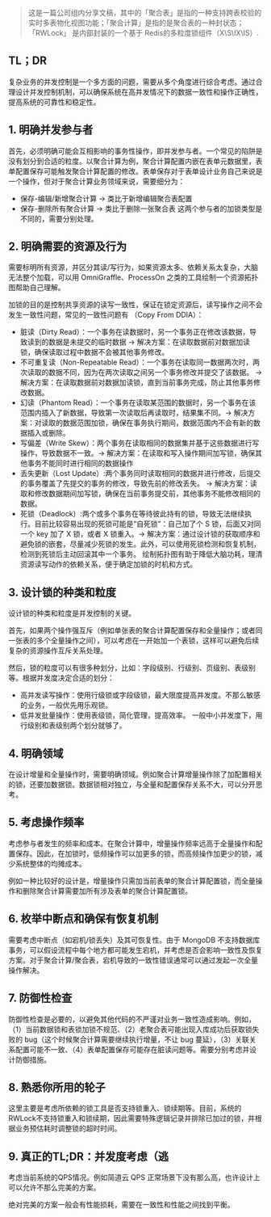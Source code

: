 > 这是一篇公司组内分享文稿，其中的「聚合表」是指的一种支持跨表校验的实时多表物化视图功能；「聚合计算」是指的是聚合表的一种封状态；「RWLock」 是内部封装的一个基于 Redis的多粒度锁组件（X\S\IX\IS）.

## TL；DR
复杂业务的并发控制是一个多方面的问题，需要从多个角度进行综合考虑。通过合理设计并发控制机制，可以确保系统在高并发情况下的数据一致性和操作正确性，提高系统的可靠性和稳定性。

## 1. 明确并发参与者
首先，必须明确可能会互相影响的事务性操作，即并发参与者。一个常见的陷阱是没有划分到合适的粒度。以聚合计算为例，聚合计算配置内嵌在表单元数据里，表单配置保存可能触发聚合计算配置的修改。表单保存对于表单设计业务自己来说是一个操作，但对于聚合计算业务领域来说，需要细分为：
- 保存-编辑/新增聚合计算 → 类比于新增编辑聚合表配置
- 保存-删除所有聚合计算 → 类比于删除一张聚合表
这两个参与者的加锁类型是不同的，需要分别处理。

## 2. 明确需要的资源及行为
需要标明所有资源，并区分其读/写行为，如果资源太多、依赖关系太复杂，大脑无法整个加载，可以用 OmniGraffle、ProcessOn 之类的工具绘制一个资源拓扑图帮助自己理解。

加锁的目的是控制共享资源的读写一致性，保证在锁定资源后，读写操作之间不会发生一致性问题，常见的一致性问题有 （Copy From DDIA）：

- 脏读（Dirty Read）：一个事务在读数据时，另一个事务正在修改该数据，导致读到的数据是未提交的临时数据 → 解决方案：在读取数据前对数据加读锁，确保读取过程中数据不会被其他事务修改。
- 不可重复读（Non-Repeatable Read）：一个事务在读取同一数据两次时，两次读取的数据不同，因为在两次读取之间另一个事务修改并提交了该数据。 →  解决方案：在读取数据前对数据加读锁，直到当前事务完成，防止其他事务修改数据。
- 幻读（Phantom Read）：一个事务在读取某范围的数据时，另一个事务在该范围内插入了新数据，导致第一次读取后再读取时，结果集不同。→ 解决方案：对读取的数据范围加锁，确保在事务执行期间，数据范围内不会有新的数据插入或删除。
- 写偏差（Write Skew）：两个事务在读取相同的数据集并基于这些数据进行写操作，导致数据不一致。→ 解决方案：在读取和写入操作期间加写锁，确保其他事务不能同时进行相同的数据操作
- 丢失更新（Lost Update）:两个事务同时读取相同的数据并进行修改，后提交的事务覆盖了先提交的事务的修改，导致先前的修改丢失。 → 解决方案：读取和修改数据期间加写锁，确保在当前事务提交前，其他事务不能修改相同的数据。
- 死锁（Deadlock）:两个或多个事务在等待彼此持有的锁，导致无法继续执行。目前比较容易出现的死锁可能是“自死锁”：自己加了个 S 锁，后面又对同一个 key 加了 X 锁，或者 X 锁重入。→ 解决方案：通过设计锁的获取顺序和避免锁的嵌套，尽量减少死锁的发生。此外，可以使用死锁检测和恢复机制，检测到死锁后主动回滚其中一个事务。
绘制拓扑图有助于降低大脑功耗，理清资源读写动作的依赖关系，便于确定加锁的时机和方式。

## 3. 设计锁的种类和粒度
设计锁的种类和粒度是并发控制的关键。

首先，如果两个操作强互斥（例如单张表的聚合计算配置保存和全量操作；或者同一张表的多个全量操作之间），可以考虑在一开始加一个表锁，这样可以避免后续复杂的资源操作互斥关系处理。

然后，锁的粒度可以有很多种划分，比如：字段级别、行级别、页级别、表级别等。根据并发度决定合适的划分：

- 高并发读写操作：使用行级锁或字段级锁，最大限度提高并发度。不那么敏感的业务，一般优先用乐观锁。
- 低并发批量操作：使用表级锁，简化管理，提高效率。
一般中小并发度下，用行级别和表级别两个划分就够了。

## 4. 明确领域
在设计增量和全量操作时，需要明确领域。例如聚合计算增量操作除了加配置相关的锁，还要加数据锁。数据锁相对独立，与全量和配置保存关系不大，可以分开思考。

## 5. 考虑操作频率
考虑参与者发生的频率和成本。在聚合计算中，增量操作频率远高于全量操作和配置保存。因此，在加锁时，低频操作可以加更多的锁，而高频操作加更少的锁，减少系统整体的均摊成本。

例如一种比较好的设计是，增量操作只需加当前表单的聚合计算配置锁，而全量操作和删除聚合计算需要加所有涉及表单的聚合计算配置锁。

## 6. 枚举中断点和确保有恢复机制
需要考虑中断点（如宕机/锁丢失）及其可恢复性。由于 MongoDB 不支持数据库事务，可以假设流程中每个地方都可能发生宕机，并考虑是否会影响一致性及恢复方案。对于聚合计算/聚合表，宕机导致的一致性错误通常可以通过发起一次全量操作解决。

## 7. 防御性检查
防御性检查是必要的，以避免其他代码的不严谨对业务一致性造成影响。例如，（1）当前数据锁和表锁加锁不规范、（2）老聚合表可能出现入库成功后获取锁失败的 bug（这个时候聚合计算需要继续执行增量，不让 bug 蔓延），（3）关联关系配置可能不一致、（4）表单配置保存可能存在脏读问题等。需要分别考虑并设计防御措施。

## 8. 熟悉你所用的轮子
这里主要是考虑所依赖的锁工具是否支持锁重入、锁续期等。目前，系统的RWLock不支持锁重入和锁续期，因此需要特殊逻辑记录并排除已加过的锁，并根据业务预估耗时调整锁的超时时间。

## 9. 真正的TL;DR：并发度考虑（逃
考虑当前系统的QPS情况。例如简道云 QPS 正常场景下没有那么高，也许设计上可以允许不那么完美的方案。

绝对完美的方案一般会有性能损耗，需要在一致性和性能之间找到平衡。